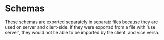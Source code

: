 # Schemas

These schemas are exported separately in separate files because they are used on server and client-side. If they were exported from a file with 'use server', they would not be able to be imported by the client, and vice versa.
